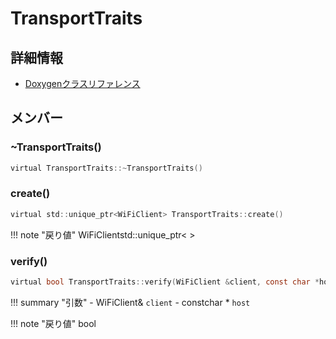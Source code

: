 # TransportTraits



## 詳細情報

- [Doxygenクラスリファレンス](https://lang-ship.com/reference/ESP32/1.0.2/class_transport_traits.html)

## メンバー

### ~TransportTraits()



```c
virtual TransportTraits::~TransportTraits()
```



### create()



```c
virtual std::unique_ptr<WiFiClient> TransportTraits::create()
```

!!! note "戻り値"
	WiFiClientstd::unique_ptr<  >



### verify()



```c
virtual bool TransportTraits::verify(WiFiClient &client, const char *host)
```

!!! summary "引数"
	- WiFiClient& `client` 
	- constchar * `host` 

!!! note "戻り値"
	bool



